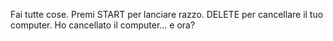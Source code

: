 Fai tutte cose.
Premi START per lanciare razzo.
DELETE per cancellare il tuo computer.
Ho cancellato il computer... e ora?
